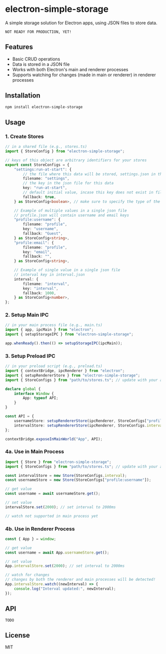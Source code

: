 # electron-simple-storage

A simple storage solution for Electron apps, using JSON files to store data.

`NOT READY FOR PRODUCTION, YET!`

## Features

-   Basic CRUD operations
-   Data is stored in a JSON file
-   Works with both Electron's main and renderer processes
-   Supports watching for changes (made in main or renderer) in renderer processes

## Installation

```bash
npm install electron-simple-storage
```

## Usage

### 1. Create Stores

```typescript
// in a shared file (e.g., stores.ts)
import { StoreConfig } from "electron-simple-storage";

// keys of this object are arbitrary identifiers for your stores
export const StoreConfigs = {
	"settings:run-at-start": {
		// the file where this data will be stored, settings.json in this case
		filename: "settings",
		// the key in the json file for this data
		key: "run-at-start",
		// default initial value, incase this key does not exist in file
		fallback: true,
	} as StoreConfig<boolean>, // make sure to specify the type of the value for better type safety

	// Example of multiple values in a single json file
	// profile.json will contain username and email keys
	"profile:username": {
		filename: "profile",
		key: "username",
		fallback: "Guest",
	} as StoreConfig<string>,
	"profile:email": {
		filename: "profile",
		key: "email",
		fallback: "",
	} as StoreConfig<string>,

	// Example of single value in a single json file
	// interval key in interval.json
	interval: {
		filename: "interval",
		key: "interval",
		fallback: 1000,
	} as StoreConfig<number>,
};
```

### 2. Setup Main IPC

```typescript
// in your main process file (e.g., main.ts)
import { app, ipcMain } from "electron";
import { setupStorageIPC } from "electron-simple-storage";

app.whenReady().then(() => setupStorageIPC(ipcMain));
```

### 3. Setup Preload IPC

```typescript
// in your preload script (e.g., preload.ts)
import { contextBridge, ipcRenderer } from "electron";
import { setupRendererStore } from "electron-simple-storage";
import { StoreConfigs } from "path/to/stores.ts"; // update with your actual path to file where stores were defined in step 1

declare global {
	interface Window {
		App: typeof API;
	}
}

const API = {
	usernameStore: setupRendererStore(ipcRenderer, StoreConfigs["profile:username"]),
	intervalStore: setupRendererStore(ipcRenderer, StoreConfigs.interval),
};

contextBridge.exposeInMainWorld("App", API);
```

### 4a. Use in Main Process

```typescript
import { Store } from "electron-simple-storage";
import { StoreConfigs } from "path/to/stores.ts"; // update with your actual path to file where stores were defined in step 1

const intervalStore = new Store(StoreConfigs.interval);
const usernameStore = new Store(StoreConfigs["profile:username"]);

// get value
const username = await usernameStore.get();

// set value
intervalStore.set(2000); // set interval to 2000ms

// watch not supported in main process yet
```

### 4b. Use in Renderer Process

```typescript
const { App } = window;

// get value
const username = await App.usernameStore.get();

// set value
App.intervalStore.set(2000); // set interval to 2000ms

// watch for changes
// changes by both the renderer and main processes will be detected!
App.intervalStore.watch((newInterval) => {
	console.log("Interval updated:", newInterval);
});
```

## API

`TODO`

## License

MIT
